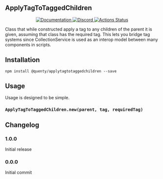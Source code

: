 ## ApplyTagToTaggedChildren
<div align="center">
  <a href="http://quenty.github.io/api/">
    <img src="https://img.shields.io/badge/docs-website-green.svg" alt="Documentation" />
  </a>
  <a href="https://discord.gg/mhtGUS8">
    <img src="https://img.shields.io/badge/discord-nevermore-blue.svg" alt="Discord" />
  </a>
  <a href="https://github.com/Quenty/NevermoreEngine/actions">
    <img src="https://github.com/Quenty/NevermoreEngine/workflows/lint/badge.svg" alt="Actions Status" />
  </a>
</div>

Class that while constructed apply a tag to any children of the parent it is given, assuming that class has the required tag. This lets you bridge tag systems since CollectionService is used as an interop model between many components in scripts.

## Installation
```
npm install @quenty/applytagtotaggedchildren --save
```

## Usage
Usage is designed to be simple.

### `ApplyTagToTaggedChildren.new(parent, tag, requiredTag)`


## Changelog

### 1.0.0
Initial release

### 0.0.0
Initial commit

